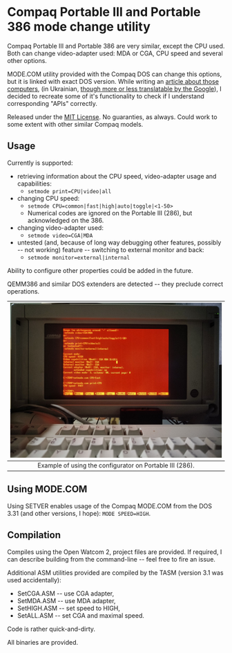 # Compaq Portable III and Portable 386 mode change utility

Compaq Portable III and Portable 386 are very similar, except the CPU used. Both can change video-adapter used: MDA or CGA, CPU speed and several other options.

MODE\.COM utility provided with the Compaq DOS can change this options, but it is linked with exact DOS version. While writing an [article about those computers](), (in Ukrainian, [though more or less translatable by the Google]()), I decided to recreate some of it's functionality to check if I understand corresponding "APIs" correctly.

Released under the [MIT License](LICENSE). No guaranties, as always. Could work to some extent with other similar Compaq models.

## Usage

Currently is supported:

- retrieving information about the CPU speed, video-adapter usage and capabilities:
  - ``setmode print=CPU|video|all``
- changing CPU speed:
  - ``setmode CPU=common|fast|high|auto|toggle|<1-50>``
  - Numerical codes are ignored on the Portable III (286), but acknowledged on the 386.
- changing video-adapter used:
  - ``setmode video=CGA|MDA``
- untested (and, because of long way debugging other features, possibly -- not working) feature -- switching to external monitor and back:
  - ``setmode monitor=external|internal``

Ability to configure other properties could be added in the future.

QEMM386 and similar DOS extenders are detected -- they preclude correct operations.

| ![](setmode_1.jpg) |
|:------------------------------------------------:|
| Example of using the configurator on Portable III (286).|

## Using MODE\.COM

Using SETVER enables usage of the Compaq MODE\.COM from the DOS 3.31 (and other versions, I hope): ``MODE SPEED=HIGH``.

## Compilation

Compiles using the Open Watcom 2, project files are provided. If required, I can describe building from the command-line -- feel free to fire an issue.

Additional ASM utilities provided are compiled by the TASM (version 3.1 was used accidentally):

- SetCGA.ASM -- use CGA adapter,
- SetMDA.ASM -- use MDA adapter,
- SetHIGH.ASM -- set speed to HIGH,
- SetALL.ASM -- set CGA and maximal speed.

Code is rather quick-and-dirty.

All binaries are provided.
